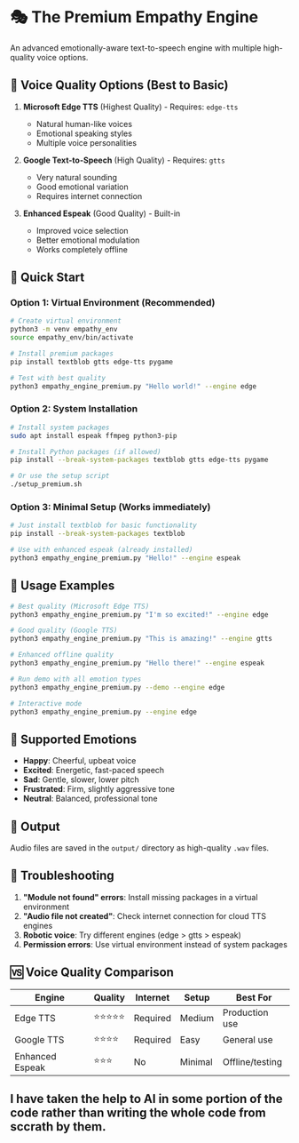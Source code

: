 # 🎭 The Premium Empathy Engine

An advanced emotionally-aware text-to-speech engine with multiple high-quality voice options.

## 🌟 Voice Quality Options (Best to Basic)

1. **Microsoft Edge TTS** (Highest Quality) - Requires: `edge-tts`
   - Natural human-like voices
   - Emotional speaking styles
   - Multiple voice personalities

2. **Google Text-to-Speech** (High Quality) - Requires: `gtts`
   - Very natural sounding
   - Good emotional variation
   - Requires internet connection

3. **Enhanced Espeak** (Good Quality) - Built-in
   - Improved voice selection
   - Better emotional modulation
   - Works completely offline

## 🚀 Quick Start

### Option 1: Virtual Environment (Recommended)
```bash
# Create virtual environment
python3 -m venv empathy_env
source empathy_env/bin/activate

# Install premium packages
pip install textblob gtts edge-tts pygame

# Test with best quality
python3 empathy_engine_premium.py "Hello world!" --engine edge
```

### Option 2: System Installation
```bash
# Install system packages
sudo apt install espeak ffmpeg python3-pip

# Install Python packages (if allowed)
pip install --break-system-packages textblob gtts edge-tts pygame

# Or use the setup script
./setup_premium.sh
```

### Option 3: Minimal Setup (Works immediately)
```bash
# Just install textblob for basic functionality
pip install --break-system-packages textblob

# Use with enhanced espeak (already installed)
python3 empathy_engine_premium.py "Hello!" --engine espeak
```

## 🎯 Usage Examples

```bash
# Best quality (Microsoft Edge TTS)
python3 empathy_engine_premium.py "I'm so excited!" --engine edge

# Good quality (Google TTS) 
python3 empathy_engine_premium.py "This is amazing!" --engine gtts

# Enhanced offline quality
python3 empathy_engine_premium.py "Hello there!" --engine espeak

# Run demo with all emotion types
python3 empathy_engine_premium.py --demo --engine edge

# Interactive mode
python3 empathy_engine_premium.py --engine edge
```

## 🎨 Supported Emotions

- **Happy**: Cheerful, upbeat voice
- **Excited**: Energetic, fast-paced speech  
- **Sad**: Gentle, slower, lower pitch
- **Frustrated**: Firm, slightly aggressive tone
- **Neutral**: Balanced, professional tone

## 📁 Output

Audio files are saved in the `output/` directory as high-quality `.wav` files.

## 🔧 Troubleshooting

1. **"Module not found" errors**: Install missing packages in a virtual environment
2. **"Audio file not created"**: Check internet connection for cloud TTS engines
3. **Robotic voice**: Try different engines (edge > gtts > espeak)
4. **Permission errors**: Use virtual environment instead of system packages

## 🆚 Voice Quality Comparison

| Engine | Quality | Internet | Setup | Best For |
|--------|---------|----------|-------|----------|
| Edge TTS | ⭐⭐⭐⭐⭐ | Required | Medium | Production use |
| Google TTS | ⭐⭐⭐⭐ | Required | Easy | General use |  
| Enhanced Espeak | ⭐⭐⭐ | No | Minimal | Offline/testing |

## I have taken the help to AI in some portion of the code rather than writing the whole code from sccrath by them.